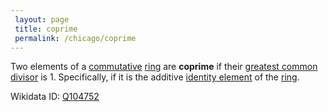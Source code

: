 ```yaml
---
 layout: page
 title: coprime
 permalink: /chicago/coprime
---
```

Two elements of a [commutative](https://mathgloss.github.io/MathGloss/chicago/commutative) [ring](https://mathgloss.github.io/MathGloss/chicago/ring) are **coprime** if their  [greatest common divisor](https://mathgloss.github.io/MathGloss/chicago/greatest_common_divisor) is $1$. Specifically, if it is the additive [identity element](https://mathgloss.github.io/MathGloss/chicago/identity_element) of the [ring](https://mathgloss.github.io/MathGloss/chicago/ring).

Wikidata ID: [Q104752](https://www.wikidata.org/wiki/Q104752)